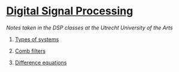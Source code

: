 # [Digital Signal Processing](index.md)

*Notes taken in the DSP classes at the Utrecht University of the Arts*

1. [Types of systems](dsp1.md)

2. [Comb filters](dsp2.md)

3. [Difference equations](dsp3.md)
